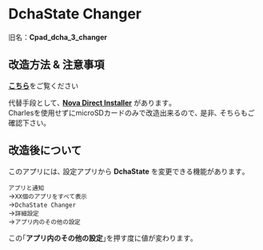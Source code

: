 # DchaState Changer
旧名：**Cpad_dcha_3_changer**

## 改造方法 & 注意事項

[**こちら**](HowTo.md)をご覧ください

代替手段として､ [**Nova Direct Installer**](https://github.com/SmileTabLabo/NovaDirectInstaller) があります｡  
Charlesを使用せずにmicroSDカードのみで改造出来るので､ 是非､ そちらもご確認下さい｡

## 改造後について
このアプリには､ 設定アプリから **DchaState** を変更できる機能があります｡  

`アプリと通知`  
→`XX個のアプリをすべて表示`  
→`DchaState Changer`  
→`詳細設定`  
→`アプリ内のその他の設定`

この｢**アプリ内のその他の設定**｣を押す度に値が変わります｡
